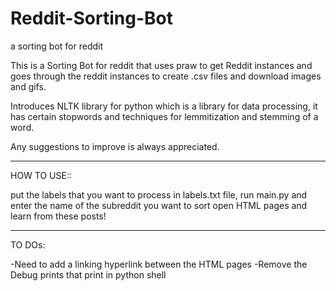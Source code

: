 # Reddit-Sorting-Bot
a sorting bot for reddit

This is a Sorting Bot for reddit that uses praw to get Reddit instances and goes through the reddit instances to create .csv files and 
download images and gifs.

Introduces NLTK library for python which is a library for data processing, it has certain stopwords and techniques for lemmitization and stemming of a word. 

Any suggestions to improve is always appreciated.

------------------------------------------------------------
HOW TO USE::

put the labels that you want to process in labels.txt file, 
run main.py and enter the name of the subreddit you want to sort
open HTML pages and learn from these posts!

------------------------------------------------------------

TO DOs:

-Need to add a linking hyperlink between the HTML pages
-Remove the Debug prints that print in python shell

